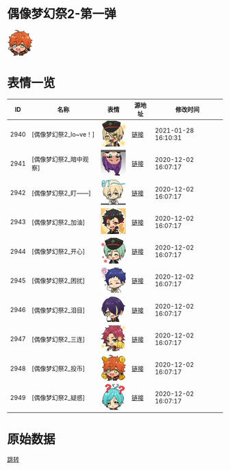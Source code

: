 # 偶像梦幻祭2-第一弹

<img src="./cover.png" height="60" alt="cover" />

# 表情一览

|ID|名称|表情|源地址|修改时间|
|----|----|----|----|----|
|2940|[偶像梦幻祭2_lo~ve！]|<img src="./pic/002940_%5B偶像梦幻祭2_lo~ve！%5D.png" height="60" alt="lo~ve！"/>|[链接](http://i0.hdslb.com/bfs/emote/745ccaf7e5e6fecfe5cde339d09534b8ee1a4e38.png)|2021-01-28 16:10:31|
|2941|[偶像梦幻祭2_暗中观察]|<img src="./pic/002941_%5B偶像梦幻祭2_暗中观察%5D.png" height="60" alt="暗中观察"/>|[链接](http://i0.hdslb.com/bfs/emote/6f2a8959125224d8f10fbf1ff202f67d61b7eb86.png)|2020-12-02 16:07:17|
|2942|[偶像梦幻祭2_盯——]|<img src="./pic/002942_%5B偶像梦幻祭2_盯——%5D.png" height="60" alt="盯——"/>|[链接](http://i0.hdslb.com/bfs/emote/c64a841a6b4d4624b1c124f1cd79a75b1b460ea8.png)|2020-12-02 16:07:17|
|2943|[偶像梦幻祭2_加油]|<img src="./pic/002943_%5B偶像梦幻祭2_加油%5D.png" height="60" alt="加油"/>|[链接](http://i0.hdslb.com/bfs/emote/cf4705a2636eceac23de755e53dc62b5ee4c9632.png)|2020-12-02 16:07:17|
|2944|[偶像梦幻祭2_开心]|<img src="./pic/002944_%5B偶像梦幻祭2_开心%5D.png" height="60" alt="开心"/>|[链接](http://i0.hdslb.com/bfs/emote/067becba350ff2ab83140dbb35127666af5a5e1b.png)|2020-12-02 16:07:17|
|2945|[偶像梦幻祭2_困扰]|<img src="./pic/002945_%5B偶像梦幻祭2_困扰%5D.png" height="60" alt="困扰"/>|[链接](http://i0.hdslb.com/bfs/emote/cb4dfa08068a56a22545c177513dde59ba96ec3b.png)|2020-12-02 16:07:17|
|2946|[偶像梦幻祭2_泪目]|<img src="./pic/002946_%5B偶像梦幻祭2_泪目%5D.png" height="60" alt="泪目"/>|[链接](http://i0.hdslb.com/bfs/emote/d9b12aae06a1a963bf7d33ef150de384e09b3fc0.png)|2020-12-02 16:07:17|
|2947|[偶像梦幻祭2_三连]|<img src="./pic/002947_%5B偶像梦幻祭2_三连%5D.png" height="60" alt="三连"/>|[链接](http://i0.hdslb.com/bfs/emote/f684cc86ff8b36db058149e71c716929092caaf4.png)|2020-12-02 16:07:17|
|2948|[偶像梦幻祭2_投币]|<img src="./pic/002948_%5B偶像梦幻祭2_投币%5D.png" height="60" alt="投币"/>|[链接](http://i0.hdslb.com/bfs/emote/5c0ac35985fce6126dff3cb89bf57a7b7713a462.png)|2020-12-02 16:07:17|
|2949|[偶像梦幻祭2_疑惑]|<img src="./pic/002949_%5B偶像梦幻祭2_疑惑%5D.png" height="60" alt="疑惑"/>|[链接](http://i0.hdslb.com/bfs/emote/534c26541e66669d00446e401ff3e7ea87d31da4.png)|2020-12-02 16:07:17|

# 原始数据

[跳转](./raw.json)

